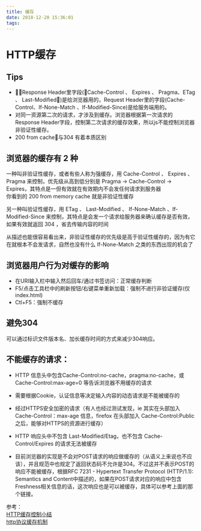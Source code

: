 ```yaml
---
title: 缓存
date: 2018-12-20 15:36:01
tags:
---
```

# HTTP缓存
## Tips
* Response Header里字段(Cache-Control 、 Expires 、 Pragma、ETag 、 Last-Modified)是给浏览器用的，Request Header里的字段(Cache-Control、If-None-Match 、If-Modified-Since)是给服务端用的。
* 对同一资源第二次的请求，才涉及到缓存。浏览器根据第一次请求的Response Header字段，控制第二次请求的缓存效果，所以js不能控制浏览器非验证性缓存。
* 200 from cache与304 有着本质区别

## 浏览器的缓存有 2 种
一种叫非验证性缓存，或者有些人称为强缓存，用 Cache-Control 、 Expires 、 Pragma 来控制，优先级从高到低分别是 Pragma -> Cache-Control -> Expires，其特点是一但有效就在有效期内不会发任何请求到服务器  
你看到的 200 from memory cache 就是非验证性缓存

另一种叫验证性缓存，用 ETag 、 Last-Modified 、 If-None-Match 、If-Modified-Since 来控制，其特点是会发一个请求给服务器来确认缓存是否有效，如果有效就返回 304 ，省去传输内容的时间

从描述也能很容易看出来，非验证性缓存的优先级是高于验证性缓存的，因为有它在就根本不会发请求，自然也没有什么 If-None-Match 之类的东西出现的机会了

## 浏览器用户行为对缓存的影响
* 在URI输入栏中输入然后回车/通过书签访问：正常缓存判断
* F5/点击工具栏中的刷新按钮/右键菜单重新加载：强制不进行非验证缓存(仅index.html)
* Ctl+F5：强制不缓存

## 避免304
可以通过标识文件版本名、加长缓存时间的方式来减少304响应。

## 不能缓存的请求：
* HTTP 信息头中包含Cache-Control:no-cache，pragma:no-cache，或Cache-Control:max-age=0 等告诉浏览器不用缓存的请求

* 需要根据Cookie，认证信息等决定输入内容的动态请求是不能被缓存的

* 经过HTTPS安全加密的请求（有人也经过测试发现，ie 其实在头部加入 Cache-Control：max-age 信息，firefox 在头部加入 Cache-Control:Public 之后，能够对HTTPS的资源进行缓存）

* HTTP 响应头中不包含 Last-Modified/Etag，也不包含 Cache-Control/Expires 的请求无法被缓存

* 目前浏览器的实现是不会对POST请求的响应做缓存的（从语义上来说也不应该），并且规范中也规定了返回状态码不允许是304。不过这并不表示POST的响应不能被缓存，根据RFC 7231 - Hypertext Transfer Protocol (HTTP/1.1): Semantics and Content中描述的，如果在POST请求对应的响应中包含Freshness相关信息的话，这次响应也是可以被缓存，具体可以参考上面的那个链接。


参考：  
[HTTP缓存控制小结](http://imweb.io/topic/5795dcb6fb312541492eda8c)  
[http协议缓存机制](https://juejin.im/entry/5993dabd518825244630ea2a)